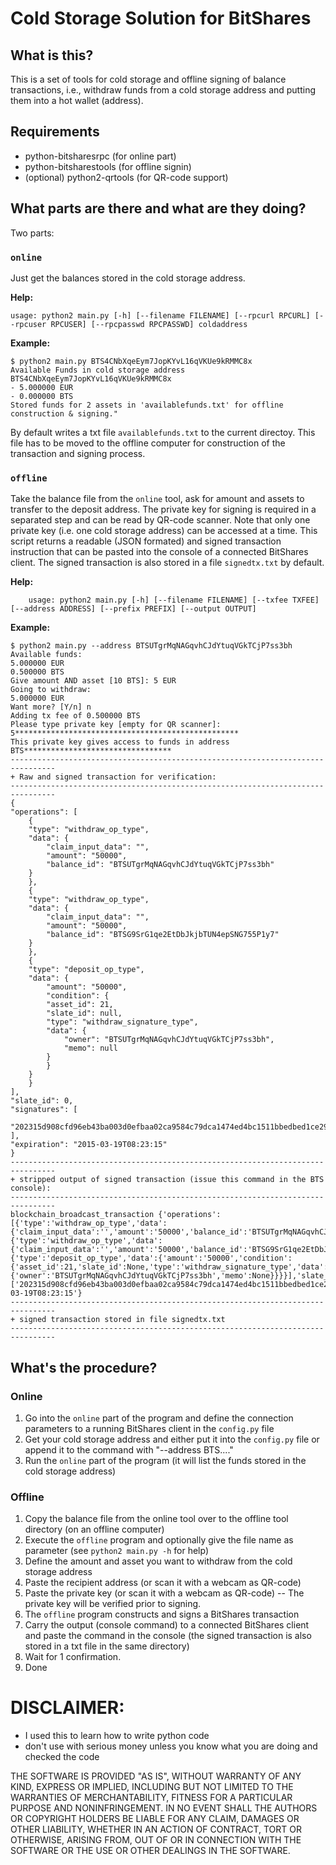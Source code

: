 # Cold Storage Solution for BitShares #

## What is this? ##
This is a set of tools for cold storage and offline signing of balance
transactions, i.e., withdraw funds from a cold storage address and putting them
into a hot wallet (address).

## Requirements ##
 * python-bitsharesrpc (for online part)
 * python-bitsharestools (for offline signin)
 * (optional) python2-qrtools (for QR-code support)

## What parts are there and what are they doing? ##
Two parts:

### `online` ###
Just get the balances stored in the cold storage address.

**Help:**

    usage: python2 main.py [-h] [--filename FILENAME] [--rpcurl RPCURL] [--rpcuser RPCUSER] [--rpcpasswd RPCPASSWD] coldaddress

**Example:**

    $ python2 main.py BTS4CNbXqeEym7JopKYvL16qVKUe9kRMMC8x
    Available Funds in cold storage address BTS4CNbXqeEym7JopKYvL16qVKUe9kRMMC8x
    - 5.000000 EUR
    - 0.000000 BTS
    Stored funds for 2 assets in 'availablefunds.txt' for offline construction & signing."

By default writes a txt file `availablefunds.txt` to the current directoy. This
file has to be moved to the offline computer for construction of the
transaction and signing process.

### `offline` ###
Take the balance file from the `online` tool, ask for amount and assets to
transfer to the deposit address. The private key for signing is required in a
separated step and can be read by QR-code scanner. Note that only
one private key (i.e. one cold storage address) can be accessed at a time.
This script returns a readable (JSON formated) and signed transaction
instruction that can be pasted into the console of a connected BitShares
client. The signed transaction is also stored in a file `signedtx.txt` by
default.

**Help:**

        usage: python2 main.py [-h] [--filename FILENAME] [--txfee TXFEE] [--address ADDRESS] [--prefix PREFIX] [--output OUTPUT]

**Example:**

    $ python2 main.py --address BTSUTgrMqNAGqvhCJdYtuqVGkTCjP7ss3bh
    Available funds:
    5.000000 EUR
    0.500000 BTS
    Give amount AND asset [10 BTS]: 5 EUR
    Going to withdraw:
    5.000000 EUR
    Want more? [Y/n] n
    Adding tx fee of 0.500000 BTS
    Please type private key [empty for QR scanner]: 5**************************************************
    This private key gives access to funds in address BTS*********************************
    --------------------------------------------------------------------------------
    + Raw and signed transaction for verification:
    --------------------------------------------------------------------------------
    {
    "operations": [
        {
        "type": "withdraw_op_type", 
        "data": {
            "claim_input_data": "", 
            "amount": "50000", 
            "balance_id": "BTSUTgrMqNAGqvhCJdYtuqVGkTCjP7ss3bh"
        }
        }, 
        {
        "type": "withdraw_op_type", 
        "data": {
            "claim_input_data": "", 
            "amount": "50000", 
            "balance_id": "BTSG9SrG1qe2EtDbJkjbTUN4epSNG755P1y7"
        }
        }, 
        {
        "type": "deposit_op_type", 
        "data": {
            "amount": "50000", 
            "condition": {
            "asset_id": 21, 
            "slate_id": null, 
            "type": "withdraw_signature_type", 
            "data": {
                "owner": "BTSUTgrMqNAGqvhCJdYtuqVGkTCjP7ss3bh", 
                "memo": null
            }
            }
        }
        }
    ], 
    "slate_id": 0, 
    "signatures": [
        "202315d908cfd96eb43ba003d0efbaa02ca9584c79dca1474ed4bc1511bbedbed1ce29bfa0e98f8b78dcabd9c127c50bda18f7d26d5b9f70f0a03bc3f9096f122f"
    ], 
    "expiration": "2015-03-19T08:23:15"
    }
    --------------------------------------------------------------------------------
    + stripped output of signed transaction (issue this command in the BTS console):
    --------------------------------------------------------------------------------
    blockchain_broadcast_transaction {'operations':[{'type':'withdraw_op_type','data':{'claim_input_data':'','amount':'50000','balance_id':'BTSUTgrMqNAGqvhCJdYtuqVGkTCjP7ss3bh'}},{'type':'withdraw_op_type','data':{'claim_input_data':'','amount':'50000','balance_id':'BTSG9SrG1qe2EtDbJkjbTUN4epSNG755P1y7'}},{'type':'deposit_op_type','data':{'amount':'50000','condition':{'asset_id':21,'slate_id':None,'type':'withdraw_signature_type','data':{'owner':'BTSUTgrMqNAGqvhCJdYtuqVGkTCjP7ss3bh','memo':None}}}}],'slate_id':0,'signatures':['202315d908cfd96eb43ba003d0efbaa02ca9584c79dca1474ed4bc1511bbedbed1ce29bfa0e98f8b78dcabd9c127c50bda18f7d26d5b9f70f0a03bc3f9096f122f'],'expiration':'2015-03-19T08:23:15'}
    --------------------------------------------------------------------------------
    + signed transaction stored in file signedtx.txt
    --------------------------------------------------------------------------------

## What's the procedure? ##
### Online ###
1. Go into the `online` part of the program and define the connection parameters to a running BitShares client in the `config.py` file
2. Get your cold storage address and either put it into the `config.py` file or append it to the command with "--address BTS...."
3. Run the `online` part of the program (it will list the funds stored in the cold storage address)

### Offline ###
1. Copy the balance file from the online tool over to the offline tool directory (on an offline computer)
2. Execute the `offline` program and optionally give the file name as parameter (see `python2 main.py -h` for help)
3. Define the amount and asset you want to withdraw from the cold storage address
4. Paste the recipient address (or scan it with a webcam as QR-code)
5. Paste the private key (or scan it with a webcam as QR-code) -- The private key will be verified prior to signing.
6. The `offline` program constructs and signs a BitShares transaction 
7. Carry the output (console command) to a connected BitShares client and paste the command in the console (the signed transaction is also stored in a txt file in the same directory)
8. Wait for 1 confirmation.
9. Done

# DISCLAIMER: #
- I used this to learn how to write python code
- don't use with serious money unless you know what you are doing and checked the code

THE SOFTWARE IS PROVIDED "AS IS", WITHOUT WARRANTY OF ANY KIND, EXPRESS OR
IMPLIED, INCLUDING BUT NOT LIMITED TO THE WARRANTIES OF MERCHANTABILITY,
FITNESS FOR A PARTICULAR PURPOSE AND NONINFRINGEMENT. IN NO EVENT SHALL THE
AUTHORS OR COPYRIGHT HOLDERS BE LIABLE FOR ANY CLAIM, DAMAGES OR OTHER
LIABILITY, WHETHER IN AN ACTION OF CONTRACT, TORT OR OTHERWISE, ARISING FROM,
OUT OF OR IN CONNECTION WITH THE SOFTWARE OR THE USE OR OTHER DEALINGS IN THE
SOFTWARE.
